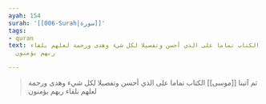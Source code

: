 ```yaml
---
ayah: 154
surah: '[[006-Surah|سورة]]'
tags:
- quran
text: ثم آتينا موسى الكتاب تماما على الذي أحسن وتفصيلا لكل شيء وهدى ورحمة لعلهم بلقاء
  ربهم يؤمنون

---
```

> ثم آتينا [[موسى]] الكتاب تماما على الذي أحسن وتفصيلا لكل شيء وهدى ورحمة لعلهم بلقاء ربهم يؤمنون
